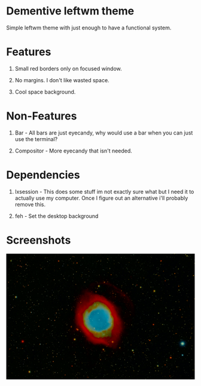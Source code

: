 # Dementive leftwm theme

Simple leftwm theme with just enough to have a functional system.

# Features

1. Small red borders only on focused window.

2. No margins. I don't like wasted space.

3. Cool space background.

# Non-Features

1. Bar - All bars are just eyecandy, why would use a bar when you can just use the terminal?

2. Compositor - More eyecandy that isn't needed.

# Dependencies

1. lxsession - This does some stuff im not exactly sure what but I need it to actually use my computer. Once I figure out an alternative i'll probably remove this.

2. feh - Set the desktop background

# Screenshots

![Space Background](background.png)
